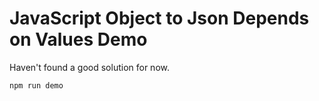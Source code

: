 JavaScript Object to Json Depends on Values Demo
================================================

Haven't found a good solution for now.

```
npm run demo
```
